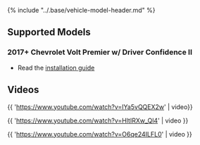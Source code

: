 {% include "../.base/vehicle-model-header.md" %}


## Supported Models

### 2017+ Chevrolet Volt Premier w/ Driver Confidence II

- Read the [installation guide](https://www.zoneos.com/volt.htm)

## Videos

{{ 'https://www.youtube.com/watch?v=IYa5vQQEX2w' | video}}

{{ 'https://www.youtube.com/watch?v=HltIRXw_Ql4' | video }}

{{ 'https://www.youtube.com/watch?v=O6qe24ILFL0' | video }}

